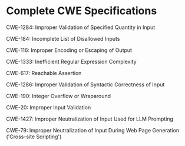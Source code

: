 

# Complete CWE Specifications

CWE-1284: Improper Validation of Specified Quantity in Input

CWE-184: Incomplete List of Disallowed Inputs

CWE-116: Improper Encoding or Escaping of Output

CWE-1333: Inefficient Regular Expression Complexity

CWE-617: Reachable Assertion

CWE-1286: Improper Validation of Syntactic Correctness of Input

CWE-190: Integer Overflow or Wraparound

CWE-20: Improper Input Validation

CWE-1427: Improper Neutralization of Input Used for LLM Prompting

CWE-79: Improper Neutralization of Input During Web Page Generation ('Cross-site Scripting')